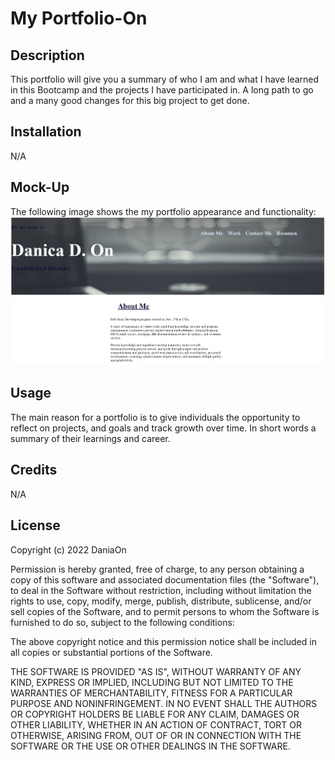 # My Portfolio-On

## Description
This portfolio will give you a summary of who I am and what I have learned in this Bootcamp and the projects I have participated in. A long path to go and a many good changes for this big project to get done.

## Installation
N/A

## Mock-Up
The following image shows the my portfolio appearance and functionality: 
![My portfolio](./Portfalio/assets/Mockup.png)

## Usage
The main reason for a portfolio is to give individuals the opportunity to reflect on projects, and goals and track growth over time. In short words a summary of their learnings and career. 

## Credits
N/A

## License

Copyright (c) 2022 DaniaOn

Permission is hereby granted, free of charge, to any person obtaining a copy
of this software and associated documentation files (the "Software"), to deal
in the Software without restriction, including without limitation the rights
to use, copy, modify, merge, publish, distribute, sublicense, and/or sell
copies of the Software, and to permit persons to whom the Software is
furnished to do so, subject to the following conditions:

The above copyright notice and this permission notice shall be included in all
copies or substantial portions of the Software.

THE SOFTWARE IS PROVIDED "AS IS", WITHOUT WARRANTY OF ANY KIND, EXPRESS OR
IMPLIED, INCLUDING BUT NOT LIMITED TO THE WARRANTIES OF MERCHANTABILITY,
FITNESS FOR A PARTICULAR PURPOSE AND NONINFRINGEMENT. IN NO EVENT SHALL THE
AUTHORS OR COPYRIGHT HOLDERS BE LIABLE FOR ANY CLAIM, DAMAGES OR OTHER
LIABILITY, WHETHER IN AN ACTION OF CONTRACT, TORT OR OTHERWISE, ARISING FROM,
OUT OF OR IN CONNECTION WITH THE SOFTWARE OR THE USE OR OTHER DEALINGS IN THE
SOFTWARE.
